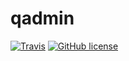 # qadmin  
[![Travis](https://img.shields.io/travis/rust-lang/rust.svg?style=plastic)](https://github.com/rooty/qadmin)
[![GitHub license](https://img.shields.io/github/license/mashape/apistatus.svg?style=plastic)](https://github.com/rooty/qadmin)
